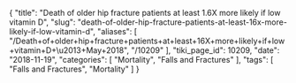 {
    "title": "Death of older hip fracture patients at least 1.6X more likely if low vitamin D",
    "slug": "death-of-older-hip-fracture-patients-at-least-16x-more-likely-if-low-vitamin-d",
    "aliases": [
        "/Death+of+older+hip+fracture+patients+at+least+16X+more+likely+if+low+vitamin+D+\u2013+May+2018",
        "/10209"
    ],
    "tiki_page_id": 10209,
    "date": "2018-11-19",
    "categories": [
        "Mortality",
        "Falls and Fractures"
    ],
    "tags": [
        "Falls and Fractures",
        "Mortality"
    ]
}